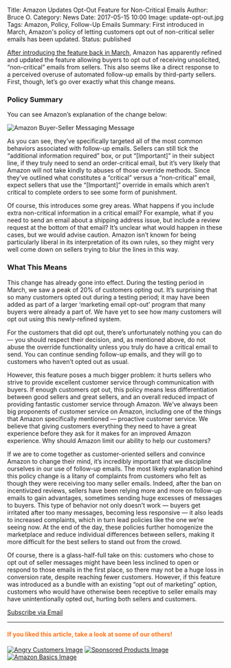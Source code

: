 Title: Amazon Updates Opt-Out Feature for Non-Critical Emails
Author: Bruce O.
Category: News
Date: 2017-05-15 10:00
Image: update-opt-out.jpg
Tags: Amazon, Policy, Follow-Up Emails
Summary: First introduced in March, Amazon's policy of letting customers opt out of non-critical seller emails has been updated.
Status: published

[After introducing the feature back in March](https://efficientera.com/blog/2017/03/big-change-for-amazon-marketplace-emails.html), Amazon has apparently refined and updated the feature allowing buyers to opt out of receiving unsolicited, “non-critical” emails from sellers. This also seems like a direct response to a perceived overuse of automated follow-up emails by third-party sellers. First, though, let’s go over exactly what this change means.

### Policy Summary

You can see Amazon’s explanation of the change below:

![Amazon Buyer-Seller Messaging Message](/images/blog/2017/05/buyer-seller-critical.png)

As you can see, they’ve specifically targeted all of the most common behaviors associated with follow-up emails. Sellers can still tick the “additional information required” box, or put “[Important]” in their subject line, if they truly need to send an order-critical email, but it’s very likely that Amazon will not take kindly to abuses of those override methods. Since they’ve outlined what constitutes a “critical” versus a “non-critical” email, expect sellers that use the “[Important]” override in emails which aren’t critical to complete orders to see some form of punishment.

Of course, this introduces some grey areas. What happens if you include extra non-critical information in a critical email? For example, what if you need to send an email about a shipping address issue, but include a review request at the bottom of that email? It’s unclear what would happen in these cases, but we would advise caution. Amazon isn’t known for being particularly liberal in its interpretation of its own rules, so they might very well come down on sellers trying to blur the lines in this way. 

### What This Means

This change has already gone into effect. During the testing period in March, we saw a peak of 20% of customers opting out. It’s surprising that so many customers opted out during a testing period; it may have been added as part of a larger ‘marketing email opt-out’ program that many buyers were already a part of. We have yet to see how many customers will opt out using this newly-refined system. 

For the customers that did opt out, there’s unfortunately nothing you can do — you should respect their decision, and, as mentioned above, do not abuse the override functionality unless you truly do have a critical email to send. You can continue sending follow-up emails, and they will go to customers who haven’t opted out as usual. 

However, this feature poses a much bigger problem: it hurts sellers who strive to provide excellent customer service through communication with buyers. If enough customers opt out, this policy means less differentiation between good sellers and great sellers, and an overall reduced impact of providing fantastic customer service through Amazon. We’ve always been big proponents of customer service on Amazon, including one of the things that Amazon specifically mentioned — proactive customer service. We believe that giving customers everything they need to have a great experience before they ask for it makes for an improved Amazon experience. Why should Amazon limit our ability to help our customers? 

If we are to come together as customer-oriented sellers and convince Amazon to change their mind, it’s incredibly important that we discipline ourselves in our use of follow-up emails. The most likely explanation behind this policy change is a litany of complaints from customers who felt as though they were receiving too many seller emails. Indeed, after the ban on incentivized reviews, sellers have been relying more and more on follow-up emails to gain advantages, sometimes sending huge excesses of messages to buyers. This type of behavior not only doesn’t work — buyers get irritated after too many messages, becoming less responsive — it also leads to increased complaints, which in turn lead policies like the one we’re seeing now. At the end of the day, these policies further homogenize the marketplace and reduce individual differences between sellers, making it more difficult for the best sellers to stand out from the crowd.

Of course, there is a glass-half-full take on this: customers who chose to opt out of seller messages might have been less inclined to open or respond to those emails in the first place, so there may not be a huge loss in conversion rate, despite reaching fewer customers. However, if this feature was introduced as a bundle with an existing “opt out of marketing” option, customers who would have otherwise been receptive to seller emails may have unintentionally opted out, hurting both sellers and customers.

<!--Added this section from Leadboxes-->
<a class="btn btn-primary" href="https://efficientera.leadpages.co/leadbox/121f91a73f72a2%3A12c54680e746dc/5687539843203072/" target="_blank">Subscribe via Email</a><script data-leadbox="121f91a73f72a2:12c54680e746dc" data-url="https://efficientera.leadpages.co/leadbox/121f91a73f72a2%3A12c54680e746dc/5687539843203072/" data-config="%7B%7D" type="text/javascript" src="https://efficientera.leadpages.co/leadbox-1468522675.js"></script>

---

#### <font color="FF751A">If you liked this article, take a look at some of our others!</font>

<a href="https://efficientera.com/blog/2016/08/how-to-respond-to-angry-customers-in-6-steps.html">![Angry Customers Image](/images/blog/related/respond-angry-customers_small.jpg)</a>
<a href="https://efficientera.com/blog/2016/08/3-tips-for-optimizing-your-amazon-sponsored-products.html">![Sponsored Products Image](/images/blog/related/sponsored-products_small.jpg)</a>
<a href="https://efficientera.com/blog/2016/08/what-you-should-do-about-amazonbasics.html">![Amazon Basics Image](/images/blog/related/amazon-basics-general_small.jpg)</a>
